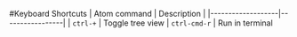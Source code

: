 #Keyboard Shortcuts
| Atom command      | Description     |
|-------------------|-----------------|
| `ctrl-+`          | Toggle tree view 
| `ctrl-cmd-r`      | Run in terminal
